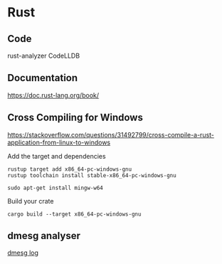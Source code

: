 Rust
====

Code
----
rust-analyzer
CodeLLDB

Documentation
-------------

https://doc.rust-lang.org/book/

Cross Compiling for Windows
---------------------------

https://stackoverflow.com/questions/31492799/cross-compile-a-rust-application-from-linux-to-windows

Add the target and dependencies
```
rustup target add x86_64-pc-windows-gnu
rustup toolchain install stable-x86_64-pc-windows-gnu

sudo apt-get install mingw-w64
```
Build your crate
```
cargo build --target x86_64-pc-windows-gnu
```

dmesg analyser
--------------

[dmesg log](./resources/dmesg_sample.log)
